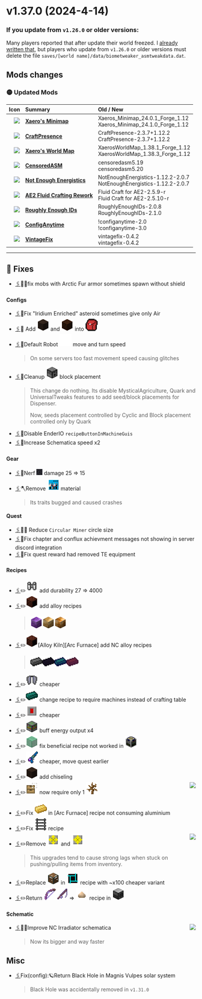 # v1.37.0 (2024-4-14)

### If you update from `v1.26.0` or older versions:
Many players reported that after update their world freezed.
I [already written that](https://github.com/Krutoy242/Enigmatica2Expert-Extended/releases/tag/v1.29.1), but players who update from `v1.26.0` or older versions must delete the file `saves/[world name]/data/biometweaker_asmtweakdata.dat`.

## Mods changes
### 🟡 Updated Mods

Icon | Summary | Old / New
----:|:--------|:---------
<img src="https://media.forgecdn.net/avatars/thumbnails/92/854/30/30/636258666554688823.png"             > |                        [**Xaero's Minimap**](https://www.curseforge.com/minecraft/mc-mods/xaeros-minimap)              | <nobr>Xaeros_Minimap_24.0.1_Forge_1.12</nobr><br><nobr>Xaeros_Minimap_24.1.0_Forge_1.12</nobr>
<img src="https://media.forgecdn.net/avatars/thumbnails/159/374/30/30/636658415780463602.png"            > |                          [**CraftPresence**](https://www.curseforge.com/minecraft/mc-mods/craftpresence)               | <nobr>CraftPresence-2.3.7+1.12.2</nobr><br><nobr>CraftPresence-2.3.7+1.12.2</nobr>
<img src="https://media.forgecdn.net/avatars/thumbnails/196/654/30/30/636886857118683130.png"            > |                      [**Xaero's World Map**](https://www.curseforge.com/minecraft/mc-mods/xaeros-world-map)            | <nobr>XaerosWorldMap_1.38.1_Forge_1.12</nobr><br><nobr>XaerosWorldMap_1.38.3_Forge_1.12</nobr>
<img src="https://media.forgecdn.net/avatars/thumbnails/358/827/30/30/637520208754289091.png"            > |                            [**CensoredASM**](https://www.curseforge.com/minecraft/mc-mods/lolasm)                      | <nobr>censoredasm5.19</nobr><br><nobr>censoredasm5.20</nobr>
<img src="https://media.forgecdn.net/avatars/thumbnails/807/535/30/30/638176807291603882.png"            > |                 [**Not Enough Energistics**](https://www.curseforge.com/minecraft/mc-mods/not-enough-energistics)      | <nobr>NotEnoughEnergistics-1.12.2-2.0.7</nobr><br><nobr>NotEnoughEnergistics-1.12.2-2.0.7</nobr>
<img src="https://media.forgecdn.net/avatars/thumbnails/548/30/30/30/637882959576383371.png"             > |              [**AE2 Fluid Crafting Rework**](https://www.curseforge.com/minecraft/mc-mods/ae2-fluid-crafting-rework)   | <nobr>Fluid Craft for AE2-2.5.9-r</nobr><br><nobr>Fluid Craft for AE2-2.5.10-r</nobr>
<img src="https://media.forgecdn.net/avatars/thumbnails/799/138/30/30/638161375254345080.png"            > |                     [**Roughly Enough IDs**](https://www.curseforge.com/minecraft/mc-mods/reid)                        | <nobr>RoughlyEnoughIDs-2.0.8</nobr><br><nobr>RoughlyEnoughIDs-2.1.0</nobr>
<img src="https://media.forgecdn.net/avatars/thumbnails/827/842/30/30/638215109388605628.png"            > |                          [**ConfigAnytime**](https://www.curseforge.com/minecraft/mc-mods/configanytime)               | <nobr>!configanytime-2.0</nobr><br><nobr>!configanytime-3.0</nobr>
<img src="https://media.forgecdn.net/avatars/thumbnails/828/846/30/30/638216794274587308.png"            > |                             [**VintageFix**](https://www.curseforge.com/minecraft/mc-mods/vintagefix)                  | <nobr>vintagefix-0.4.2</nobr><br><nobr>vintagefix-0.4.2</nobr>
-----------

## 🐛 Fixes

* [🖇](https://github.com/Krutoy242/Enigmatica2Expert-Extended/commit/5acf4713dea0e3bc0a30deb30b2a3fefb8705e44)🧟‍♂️fix mobs with Arctic Fur armor sometimes spawn without shield

#### Configs

* [🖇](https://github.com/Krutoy242/Enigmatica2Expert-Extended/commit/dfb9d10b3091f23c3ada85440c383c63fb5f2ffc)🌠Fix "Iridium Enriched" asteroid sometimes give only Air
* [🖇](https://github.com/Krutoy242/Enigmatica2Expert-Extended/commit/e8e50803a9267959b6061e6d5ff65a9e1749a43b)🐝 Add ![](https://github.com/Krutoy242/mc-icons/raw/master/i/mysticalagriculture/soulstone__0.png "Soulstone") and ![](https://github.com/Krutoy242/mc-icons/raw/master/i/quark/soul_sandstone__0.png "Soul Sandstone") into ![](https://github.com/Krutoy242/mc-icons/raw/master/i/forestry/builder_bag__0.png "Building Backpack")
* [🖇](https://github.com/Krutoy242/Enigmatica2Expert-Extended/commit/597b9a705dbc5057450c87f8438b7cea7cb139f0)🤖Default Robot ![](https://github.com/Krutoy242/mc-icons/raw/master/i/astralsorcery/blockportalnode__0.png "Robot") move and turn speed
  > On some servers too fast movement speed causing glitches
* [🖇](https://github.com/Krutoy242/Enigmatica2Expert-Extended/commit/d71d88be01243bb115ef30974e51eaf79caddb52)🧩Cleanup ![](https://github.com/Krutoy242/mc-icons/raw/master/i/minecraft/dispenser__0.png "Dispenser") block placement
  > This change do nothing. Its disable MysticalAgriculture, Quark and UniversalTweaks features to add seed/block placements for Dispenser.
  > 
  > Now, seeds placement controlled by Cyclic and Block placement controlled only by Quark
* [🖇](https://github.com/Krutoy242/Enigmatica2Expert-Extended/commit/58c9e3520a51d47978dd824deed664f6c37c2932)🧩Disable EnderIO `recipeButtonInMachineGuis`
* [🖇](https://github.com/Krutoy242/Enigmatica2Expert-Extended/commit/df872bc5f85c226e88919d499f74f451be5d5224)🧩Increase Schematica speed x2

#### Gear

* [🖇](https://github.com/Krutoy242/Enigmatica2Expert-Extended/commit/bf8ec5f62c4d2c4673c812799a3faff0b6d6758b)🔨Nerf ![](https://github.com/Krutoy242/mc-icons/raw/master/i/fluid/heavy_metal.png "Molten Heavy Metal") damage 25 => 15
* [🖇](https://github.com/Krutoy242/Enigmatica2Expert-Extended/commit/d25f8c0704797ffa5413367406df86edb4dde2d1)🪓Remove ![](https://github.com/Krutoy242/mc-icons/raw/master/i/iceandfire/weezer_blue_album__0.png "Weezer") material
  > Its traits bugged and caused crashes

#### Quest

* [🖇](https://github.com/Krutoy242/Enigmatica2Expert-Extended/commit/19de94a84f95f506b6d41bfe478d4bb5457d9b31)👩‍💻 Reduce `Circular Miner` circle size
* [🖇](https://github.com/Krutoy242/Enigmatica2Expert-Extended/commit/cd745e45d0f02adf86f1b29990b050a75b914214)📖Fix chapter and conflux achievment messages not showing in server discord integration
* [🖇](https://github.com/Krutoy242/Enigmatica2Expert-Extended/commit/359de9c9124ed428c758c21aa583cb7a690c7825)📖Fix quest reward had removed TE equipment

#### Recipes

* [🖇](https://github.com/Krutoy242/Enigmatica2Expert-Extended/commit/5c5fdaea56cc07eaac28836e7d1204e9ed7292bf)✏️![](https://github.com/Krutoy242/mc-icons/raw/master/i/ic2/cf_pack__1__2af53e98.png "CF Backpack") add durability 27 => 4000
* [🖇](https://github.com/Krutoy242/Enigmatica2Expert-Extended/commit/e410fcf668c8e55b07fa1ab394497dd89b80b89a)✏️![](https://github.com/Krutoy242/mc-icons/raw/master/i/advancedrocketry/arcfurnace__0.png "Electric Arc Furnace") add alloy recipes
  > ![](https://github.com/Krutoy242/mc-icons/raw/master/i/tconstruct/metal__2.png "Block of Manyullyn")![](https://github.com/Krutoy242/mc-icons/raw/master/i/thermalfoundation/storage_alloy__4.png "Block of Constantan")![](https://github.com/Krutoy242/mc-icons/raw/master/i/thermalfoundation/storage_alloy__3.png "Block of Bronze")
* [🖇](https://github.com/Krutoy242/Enigmatica2Expert-Extended/commit/479b82449f5d76bcb93bd678231e71f32ce48e71)✏️![](https://github.com/Krutoy242/mc-icons/raw/master/i/advancedrocketry/arcfurnace__0.png "Electric Arc Furnace")[Alloy Kiln][Arc Furnace] add NC alloy recipes
  > ![](https://github.com/Krutoy242/mc-icons/raw/master/i/nuclearcraft/alloy__6.png "Ferroboron Alloy Ingot")![](https://github.com/Krutoy242/mc-icons/raw/master/i/nuclearcraft/alloy__1.png "Tough Alloy Ingot")![](https://github.com/Krutoy242/mc-icons/raw/master/i/nuclearcraft/alloy__2.png "Hard Carbon Alloy Ingot")![](https://github.com/Krutoy242/mc-icons/raw/master/i/nuclearcraft/alloy__10.png "Extreme Alloy Ingot")
* [🖇](https://github.com/Krutoy242/Enigmatica2Expert-Extended/commit/136f8b7fbfde8203e786862cbc52d6e28e6c3fe3)✏️![](https://github.com/Krutoy242/mc-icons/raw/master/i/colytra/elytra_bauble__0.png "Elytra") cheaper
* [🖇](https://github.com/Krutoy242/Enigmatica2Expert-Extended/commit/abe821d1268dcd04be9cc3d3c42bb628c320affa)✏️![](https://github.com/Krutoy242/mc-icons/raw/master/i/extendedcrafting/material__36.png "Ender Ingot") change recipe to require machines instead of crafting table
* [🖇](https://github.com/Krutoy242/Enigmatica2Expert-Extended/commit/92372fdde5e46d0b155eec299bc61a3308c2a77d)✏️![](https://github.com/Krutoy242/mc-icons/raw/master/i/ic2/upgrade__2.png "Energy Storage Upgrade") cheaper
* [🖇](https://github.com/Krutoy242/Enigmatica2Expert-Extended/commit/b3c272d046a17e82eccefd1d319f955a4e2bb336)✏️![](https://github.com/Krutoy242/mc-icons/raw/master/i/advgenerators/turbine_controller__0.png "Gas Turbine controller") buff energy output x4
* [🖇](https://github.com/Krutoy242/Enigmatica2Expert-Extended/commit/a1124e7c01de0e2de4faf4b3a46f4434497517a4)✏️![](https://github.com/Krutoy242/mc-icons/raw/master/i/immersiveengineering/stone_decoration__8.png "Insulating Glass") fix beneficial recipe not worked in ![](https://github.com/Krutoy242/mc-icons/raw/master/i/forestry/fabricator__0.png "Thermionic Fabricator")
* [🖇](https://github.com/Krutoy242/Enigmatica2Expert-Extended/commit/68a9977ca79889f6702b81410e6f8141f06a3d6d)✏️![](https://github.com/Krutoy242/mc-icons/raw/master/i/plustic/laser_gun__0__4f33f71b.png "Laser Gun") cheaper, move quest earlier
* [🖇](https://github.com/Krutoy242/Enigmatica2Expert-Extended/commit/f3aed0950aba636906ead8981860c3bb0bec3108)✏️![](https://github.com/Krutoy242/mc-icons/raw/master/i/mysticalagriculture/soulstone__0.png "Soulstone") add chiseling
* <img src="https://i.imgur.com/Gz3Uy7R.png" align=right> [🖇](https://github.com/Krutoy242/Enigmatica2Expert-Extended/commit/c328fab660354f08963f439ed68cfbe4aa1926b4)✏️![](https://github.com/Krutoy242/mc-icons/raw/master/i/storagedrawers/upgrade_template__0.png "Upgrade Template") now require only 1 ![](https://github.com/Krutoy242/mc-icons/raw/master/i/minecraft/deadbush__0.png "Dead Bush")
  > 
* [🖇](https://github.com/Krutoy242/Enigmatica2Expert-Extended/commit/1246fcd16ed4f6777f3c935e70898ea43ec69635)✏️Fix ![](https://github.com/Krutoy242/mc-icons/raw/master/i/tconstruct/ingots__5.png "Aluminum Brass Ingot") in [Arc Furnace] recipe not consuming aluminium
* [🖇](https://github.com/Krutoy242/Enigmatica2Expert-Extended/commit/7c2e94fa6716a816a94b8643a6d55543ea283f9e)✏️Fix ![](https://github.com/Krutoy242/mc-icons/raw/master/i/tconstruct/stone_ladder__0.png "Stone Ladder") recipe
* <img src="https://i.imgur.com/Sxj3V1W.png" align=right> [🖇](https://github.com/Krutoy242/Enigmatica2Expert-Extended/commit/9fcca280cdebb51c44f6d83da3196595d7aa272e)✏️Remove ![](https://github.com/Krutoy242/mc-icons/raw/master/i/ic2/upgrade__4.png "Ejector Upgrade") and ![](https://github.com/Krutoy242/mc-icons/raw/master/i/ic2/upgrade__6.png "Pulling Upgrade")
  > This upgrades tend to cause strong lags when stuck on pushing/pulling items from inventory.
* [🖇](https://github.com/Krutoy242/Enigmatica2Expert-Extended/commit/cf42db8ff7026c686f1cf6dc732757efb8d6a2db)✏️Replace ![](https://github.com/Krutoy242/mc-icons/raw/master/i/rftoolsdim/material_absorber__0.png "Material Absorber") in ![](https://github.com/Krutoy242/mc-icons/raw/master/i/extendedcrafting/material__10.png "Elite Catalyst") recipe with ~x100 cheaper variant
* [🖇](https://github.com/Krutoy242/Enigmatica2Expert-Extended/commit/da2356f8e19a6e3836f915bcdfded3afc44773fd)✏️Return ![](https://github.com/Krutoy242/mc-icons/raw/master/i/minecraft/bow__0__9890fbf1.png "Bow")![](https://github.com/Krutoy242/mc-icons/raw/master/i/minecraft/fishing_rod__0__e217dd86.png "Fishing Rod") => ![](https://github.com/Krutoy242/mc-icons/raw/master/i/thermalfoundation/material__800.png "Sawdust") recipe in ![](https://github.com/Krutoy242/mc-icons/raw/master/i/thermalexpansion/machine__1__45e2e59d.png "Pulverizer (Basic)")

#### Schematic

* <img src="https://i.imgur.com/n3Tom3T.png" align=right> [🖇](https://github.com/Krutoy242/Enigmatica2Expert-Extended/commit/cabe055d804b3c9b0235e4e283c82661da23f07e)👷‍♀️Improve NC Irradiator schematica
  > Now its bigger and way faster

## Misc

* [🖇](https://github.com/Krutoy242/Enigmatica2Expert-Extended/commit/e4c4160d7af37fb283536854b4a6af85a8df7cb9)Fix(config):🪐Return Black Hole in Magnis Vulpes solar system
  > Black Hole was accidentally removed in `v1.31.0`



